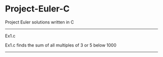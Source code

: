 # Project-Euler-C

Project Euler solutions written in C

*****************************************************************************************

Ex1.c

Ex1.c finds the sum of all multiples of 3 or 5 below 1000

*****************************************************************************************

